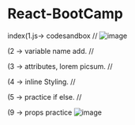 # React-BootCamp
index(1.js-> codesandbox //
![image](https://user-images.githubusercontent.com/49728020/172531035-18d61546-e3ed-4bc8-92c5-15456d8a6cc5.png)

(2 -> variable name add. // 

(3 -> attributes, lorem picsum. //

(4 -> inline Styling. //

(5 -> practice if else. //

(9 -> props practice 
![image](https://user-images.githubusercontent.com/49728020/177001023-c81c652c-eec3-480c-b20b-331b1f36f09c.png)




